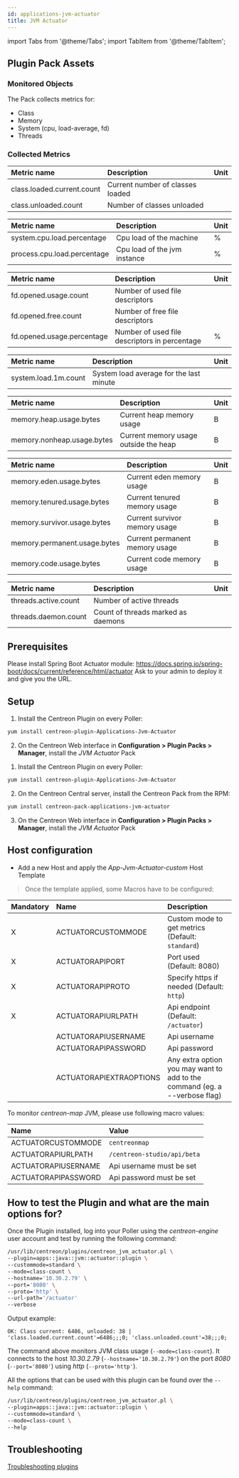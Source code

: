 ```yaml
---
id: applications-jvm-actuator
title: JVM Actuator
---
```

import Tabs from '@theme/Tabs';
import TabItem from '@theme/TabItem';


## Plugin Pack Assets

### Monitored Objects

The Pack collects metrics for:
* Class
* Memory
* System (cpu, load-average, fd)
* Threads

### Collected Metrics

<Tabs groupId="operating-systems">
<TabItem value="Classcount" label="Classcount">

| Metric name                | Description                      | Unit |
| :------------------------- | :------------------------------- | :--- |
| class.loaded.current.count | Current number of classes loaded |      |
| class.unloaded.count       | Number of classes unloaded       |      |

</TabItem>
<TabItem value="Cpuload" label="Cpuload">

| Metric name                 | Description                  | Unit |
| :-------------------------- | :--------------------------- | :--- |
| system.cpu.load.percentage  | Cpu load of the machine      | %    |
| process.cpu.load.percentage | Cpu load of the jvm instance | %    |

</TabItem>
<TabItem value="Fdusage" label="Fdusage">

| Metric name                | Description                                   | Unit |
| :------------------------- | :-------------------------------------------- | :--- |
| fd.opened.usage.count      | Number of used file descriptors               |      |
| fd.opened.free.count       | Number of free file descriptors               |      |
| fd.opened.usage.percentage | Number of used file descriptors in percentage | %    |

</TabItem>
<TabItem value="Loadaverage" label="Loadaverage">

| Metric name          | Description                             | Unit |
| :------------------- | :-------------------------------------- | :--- |
| system.load.1m.count | System load average for the last minute |      |

</TabItem>
<TabItem value="Memory" label="Memory">

| Metric name                | Description                           | Unit |
| :------------------------- | :------------------------------------ | :--- |
| memory.heap.usage.bytes    | Current heap memory usage             | B    |
| memory.nonheap.usage.bytes | Current memory usage outside the heap | B    |

</TabItem>
<TabItem value="Memorydetailed" label="Memorydetailed">

| Metric name                  | Description                    | Unit |
| :--------------------------- | :----------------------------- | :--- |
| memory.eden.usage.bytes      | Current eden memory usage      | B    |
| memory.tenured.usage.bytes   | Current tenured memory usage   | B    |
| memory.survivor.usage.bytes  | Current survivor memory usage  | B    |
| memory.permanent.usage.bytes | Current permanent memory usage | B    |
| memory.code.usage.bytes      | Current code memory usage      | B    |

</TabItem>
<TabItem value="Threads" label="Threads">

| Metric name          | Description                        | Unit |
| :------------------- | :--------------------------------- | :--- |
| threads.active.count | Number of active threads           |      |
| threads.daemon.count | Count of threads marked as daemons |      |

</TabItem>
</Tabs>

## Prerequisites

Please install Spring Boot Actuator module: https://docs.spring.io/spring-boot/docs/current/reference/html/actuator
Ask to your admin to deploy it and give you the URL.

## Setup

<Tabs groupId="licence-systems">
<TabItem value="online" label="Online License">

1. Install the Centreon Plugin on every Poller:

```bash
yum install centreon-plugin-Applications-Jvm-Actuator
```

2. On the Centreon Web interface in **Configuration > Plugin Packs > Manager**, install the *JVM Actuator* Pack

</TabItem>
<TabItem value="offline" label="Offline License">

1. Install the Centreon Plugin on every Poller:

```bash
yum install centreon-plugin-Applications-Jvm-Actuator
```

2. On the Centreon Central server, install the Centreon Pack from the RPM:

```bash
yum install centreon-pack-applications-jvm-actuator
```

3. On the Centreon Web interface in **Configuration > Plugin Packs > Manager**, install the *JVM Actuator* Pack

</TabItem>
</Tabs>

## Host configuration

* Add a new Host and apply the *App-Jvm-Actuator-custom* Host Template

> Once the template applied, some Macros have to be configured:

| Mandatory | Name                    | Description                                                                |
| :-------- | :---------------------- | :------------------------------------------------------------------------- |
| X         | ACTUATORCUSTOMMODE      | Custom mode to get metrics (Default: ```standard```)                       |
| X         | ACTUATORAPIPORT         | Port used (Default: 8080)                                                  |
| X         | ACTUATORAPIPROTO        | Specify https if needed (Default: ```http```)                              |
| X         | ACTUATORAPIURLPATH      | Api endpoint (Default: ```/actuator```)                                    |
|           | ACTUATORAPIUSERNAME     | Api username                                                               |
|           | ACTUATORAPIPASSWORD     | Api password                                                               |
|           | ACTUATORAPIEXTRAOPTIONS | Any extra option you may want to add to the command (eg. a --verbose flag) |

To monitor *centreon-map* JVM, please use following macro values:

| Name                | Value                           |
| :------------------ | :------------------------------ |
| ACTUATORCUSTOMMODE  | ```centreonmap```               |
| ACTUATORAPIURLPATH  | ```/centreon-studio/api/beta``` |
| ACTUATORAPIUSERNAME | Api username must be set        |
| ACTUATORAPIPASSWORD | Api password must be set        |

## How to test the Plugin and what are the main options for?

Once the Plugin installed, log into your Poller using the *centreon-engine* user account and test by running the following command:

```bash
/usr/lib/centreon/plugins/centreon_jvm_actuator.pl \
--plugin=apps::java::jvm::actuator::plugin \
--custommode=standard \
--mode=class-count \
--hostname='10.30.2.79' \
--port='8080' \
--proto='http' \
--url-path='/actuator'
--verbose
```

Output example:
```
OK: Class current: 6486, unloaded: 38 | 'class.loaded.current.count'=6486;;;0; 'class.unloaded.count'=38;;;0;
```

The command above monitors JVM class usage (```--mode=class-count```).
It connects to the host _10.30.2.79_ (```--hostname='10.30.2.79'```) on the port _8080_ (```--port='8080'```) using _http_ (```--proto='http'```).

All the options that can be used with this plugin can be found over the ```--help``` command:

```bash
/usr/lib/centreon/plugins/centreon_jvm_actuator.pl \
--plugin=apps::java::jvm::actuator::plugin \
--custommode=standard \
--mode=class-count \
--help
```

## Troubleshooting

[Troubleshooting plugins](../tutorials/troubleshooting-plugins)

